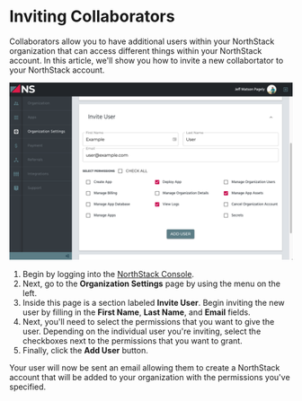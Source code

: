 # Inviting Collaborators

Collaborators allow you to have additional users within your NorthStack organization that can access different things within your NorthStack account. In this article, we'll show you how to invite a new collabortator to your NorthStack account.

![Invite User Section](/_assets/images/add-user-section.png)

1. Begin by logging into the [NorthStack Console](https://console.northstack.com).
2. Next, go to the **Organization Settings** page by using the menu on the left.
3. Inside this page is a section labeled **Invite User**. Begin inviting the new user by filling in the **First Name**, **Last Name**, and **Email** fields.
4. Next, you'll need to select the permissions that you want to give the user. Depending on the individual user you're inviting, select the checkboxes next to the permissions that you want to grant.
5. Finally, click the **Add User** button.

Your user will now be sent an email allowing them to create a NorthStack account that will be added to your organization with the permissions you've specified.